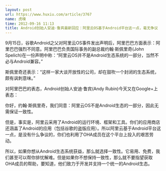 ```yaml
---
layout: post
url: https://www.huxiu.com/article/3767
name: 虎嗅
time: 2012-09-16 11:13
title: Android创始人安迪·鲁宾最新回应：阿里云OS基于Android平台这一点，毫无争议
---
```

9月15日，谷歌Android之父对阿里云OS事件发出声明后，阿里巴巴方面表示：阿里巴巴强烈不同意。阿里巴巴负责国际事务的副总裁约翰·斯佩里奇(John Spelich)在一份声明中称：“阿里云OS并不是Android生态系统的一部分，当然不必与Android兼容。”

斯佩里奇还表示：“这样一家大谈开放性的公司，却在鼓吹一个封闭的生态系统，颇有讽刺意味。”

对阿里巴巴的表态，Android创始人安迪·鲁宾(Andy Rubin)今天又在Google+上表态：

你好，约翰·斯佩里奇，我们同意：阿里云OS不是Android生态的一部分，因此无需保证一致性。

但是，事实是，阿里云采用了Android的运行环境、框架和工具。你们的应用商店还涵盖了Android的应用（包括谷歌的盗版应用）。所以阿里云基于Android平台这一点，是没有什么争议的，你们也利用了OHA成员在这个平台上投入的艰苦劳动。

所以，如果你想从Android生态系统获益，那么就选择一致性。它易用、免费，我们甚至可以帮你排忧解难。但是如果你不想保持一致性，那么就不要指望获取OHA成员的帮助，要知道，他们致力于开发并支持一个统一的Android生态。

